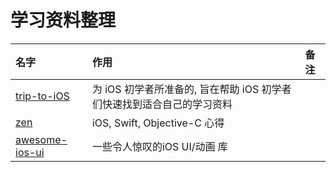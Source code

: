 # 学习资料整理

| 名字|作用|备注|
|:----|:----|:----|
|[trip-to-iOS](https://github.com/Aufree/trip-to-iOS)|为 iOS 初学者所准备的, 旨在帮助 iOS 初学者们快速找到适合自己的学习资料||
|[zen](https://github.com/100mango/zen)|iOS, Swift, Objective-C 心得||
|[awesome-ios-ui](https://github.com/cjwirth/awesome-ios-ui)|一些令人惊叹的iOS UI/动画 库||

